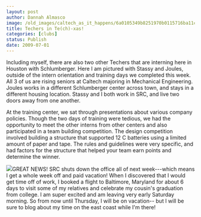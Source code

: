 ```yaml
---
layout: post
author: Dannah Almasco
image: /old_images/caltech_as_it_happens/6a0105349b8251970b0115716ba11c970b.jpg
title: Techers in Te(ch)-xas!
categories: [clubs]
status: Publish
date: 2009-07-01
---
```


Including myself, there are also two other Techers that are interning here in Houston with Schlumberger. Here I am pictured with Stassy and Joules, outside of the intern orientation and training days we completed this week. All 3 of us are rising seniors at Caltech majoring in Mechanical Engineering. Joules works in a different Schlumberger center across town, and stays in a different housing location. Stassy and I both work in SRC, and live two doors away from one another.

At the training center, we sat through presentations about various company policies. Though the two days of training were tedious, we had the opportunity to meet the other interns from other centers and also participated in a team building competition. The design competition involved building a structure that supported 12 C batteries using a limited amount of paper and tape. The rules and guidelines were very specific, and had factors for the structure that helped your team earn points and determine the winner.


![](/old_images/caltech_as_it_happens/6a0105349b8251970b011570768160970c.jpg)GREAT NEWS! SRC shuts down the office all of next week---which means I get a whole week off and paid vacation! When I discovered that I would get time off of work, I booked a flight to Baltimore, Maryland for about 6 days to visit some of my relatives and celebrate my cousin's graduation from college. I am super excited and am leaving very early Saturday morning. So from now until Thursday, I will be on vacation-- but I will be sure to blog about my time on the east coast while I'm there!
